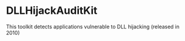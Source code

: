 DLLHijackAuditKit
=================

This toolkit detects applications vulnerable to DLL hijacking (released in 2010)
